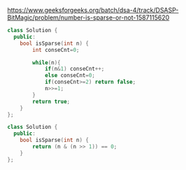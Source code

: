 https://www.geeksforgeeks.org/batch/dsa-4/track/DSASP-BitMagic/problem/number-is-sparse-or-not-1587115620

```cpp
class Solution {
  public:
    bool isSparse(int n) {
        int conseCnt=0;

        while(n){
            if(n&1) conseCnt++;
            else conseCnt=0;
            if(conseCnt>=2) return false;
            n>>=1;
        }
        return true;
    }
};
```

```cpp
class Solution {
  public:
    bool isSparse(int n) {
        return (n & (n >> 1)) == 0;
    }
};
```
